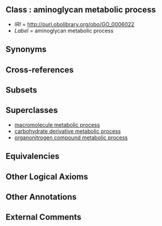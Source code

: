 
## Class : aminoglycan metabolic process

 * *IRI* = http://purl.obolibrary.org/obo/GO_0006022
 * *Label* = aminoglycan metabolic process

## Synonyms


## Cross-references


## Subsets


## Superclasses

 * [macromolecule metabolic process](../../GO/70/GO_0043170.md)
 * [carbohydrate derivative metabolic process](../../GO/35/GO_1901135.md)
 * [organonitrogen compound metabolic process](../../GO/64/GO_1901564.md)

## Equivalencies


## Other Logical Axioms


## Other Annotations


## External Comments

